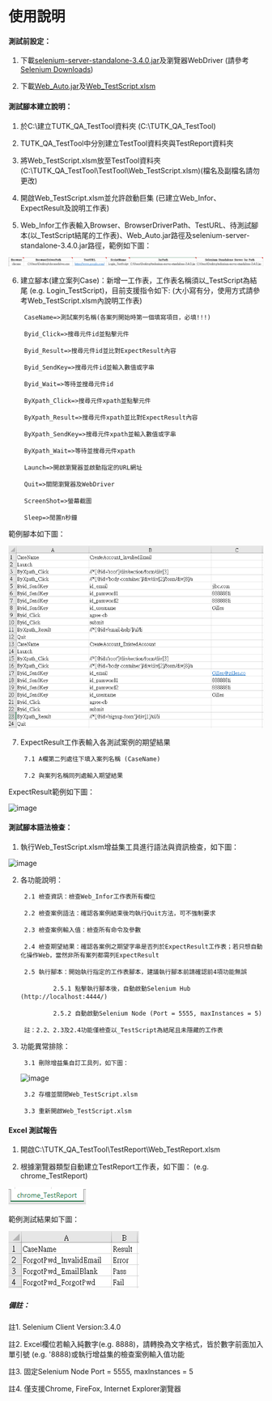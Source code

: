 # 使用說明

#### 測試前設定：

1. 下載<a href="https://selenium-release.storage.googleapis.com/index.html?path=3.4/">selenium-server-standalone-3.4.0.jar</a>及瀏覽器WebDriver (請參考<a href="http://www.seleniumhq.org/download/">Selenium Downloads</a>)

2. 下載<a href="https://github.com/Gilleschen/Web_Auto_Testing/raw/master/Web_Auto.jar">Web_Auto.jar</a>及<a href="https://github.com/Gilleschen/Web_Auto_Testing/raw/master/Web_TestScrpit.xlsm">Web_TestScript.xlsm</a>

#### 測試腳本建立說明：

1. 於C:\建立TUTK_QA_TestTool資料夾 (C:\TUTK_QA_TestTool)

2. TUTK_QA_TestTool中分別建立TestTool資料夾與TestReport資料夾

3. 將Web_TestScript.xlsm放至TestTool資料夾 (C:\TUTK_QA_TestTool\TestTool\Web_TestScript.xlsm)(檔名及副檔名請勿更改)

4. 開啟Web_TestScript.xlsm並允許啟動巨集 (已建立Web_Infor、ExpectResult及說明工作表)

5. Web_Infor工作表輸入Browser、BrowserDriverPath、TestURL、待測試腳本(以_TestScript結尾的工作表)、Web_Auto.jar路徑及selenium-server-standalone-3.4.0.jar路徑，範例如下圖：

![image](https://github.com/Gilleschen/Web_Auto_Testing/blob/master/picture/web_infor.PNG)

6. 建立腳本(建立案列Case)：新增一工作表，工作表名稱須以_TestScript為結尾 (e.g. Login_TestScript)，目前支援指令如下: (大小寫有分，使用方式請參考Web_TestScript.xlsm內說明工作表)

        CaseName=>測試案列名稱(各案列開始時第一個填寫項目，必填!!!)

        Byid_Click=>搜尋元件id並點擊元件

        Byid_Result=>搜尋元件id並比對ExpectResult內容

        Byid_SendKey=>搜尋元件id並輸入數值或字串

        Byid_Wait=>等待並搜尋元件id

        ByXpath_Click=>搜尋元件xpath並點擊元件

        ByXpath_Result=>搜尋元件xpath並比對ExpectResult內容

        ByXpath_SendKey=>搜尋元件xpath並輸入數值或字串

        ByXpath_Wait=>等待並搜尋元件xpath

        Launch=>開啟瀏覽器並啟動指定的URL網址

        Quit=>關閉瀏覽器及WebDriver

        ScreenShot=>螢幕截圖

        Sleep=>閒置n秒鐘
  
範例腳本如下圖：

![image](https://github.com/Gilleschen/Web_Auto_Testing/blob/master/picture/Script_example.PNG)
  
7. ExpectResult工作表輸入各測試案例的期望結果

        7.1 A欄第二列處往下填入案列名稱 (CaseName)
        
        7.2 與案列名稱同列處輸入期望結果
        
 ExpectResult範例如下圖：
 
 ![image](https://github.com/Gilleschen/Android_invoke_excel/blob/master/picture/Result_example.PNG)

#### 測試腳本語法檢查：

1. 執行Web_TestScript.xlsm增益集工具進行語法與資訊檢查，如下圖：

![image](https://github.com/Gilleschen/Android_invoke_excel/blob/master/picture/Gain_set.PNG)

2. 各功能說明：

        2.1 檢查資訊：檢查Web_Infor工作表所有欄位
        
        2.2 檢查案例語法：確認各案例結束後均執行Quit方法，可不強制要求
        
        2.3 檢查案例輸入值：檢查所有命令及參數
        
        2.4 檢查期望結果：確認各案例之期望字串是否列於ExpectResult工作表；若只想自動化操作Web，當然非所有案列都需列ExpectResult
        
        2.5 執行腳本：開始執行指定的工作表腳本，建議執行腳本前請確認前4項功能無誤
        
                2.5.1 點擊執行腳本後，自動啟動Selenium Hub (http://localhost:4444/)
        
                2.5.2 自動啟動Selenium Node (Port = 5555, maxInstances = 5)
        
        註：2.2、2.3及2.4功能僅檢查以_TestScript為結尾且未隱藏的工作表 

3. 功能異常排除：

        3.1 刪除增益集自訂工具列，如下圖：
        
      ![image](https://github.com/Gilleschen/Appium_Auto_Testing_Android/blob/master/picture/troubleshooting.png)
        
        3.2 存檔並關閉Web_TestScript.xlsm
        
        3.3 重新開啟Web_TestScript.xlsm

#### Excel 測試報告

1. 開啟C:\TUTK_QA_TestTool\TestReport\Web_TestReport.xlsm

2. 根據瀏覽器類型自動建立TestReport工作表，如下圖： (e.g. chrome_TestReport)

![image](https://github.com/Gilleschen/Web_Auto_Testing/blob/master/picture/report.PNG)

範例測試結果如下圖：

![image](https://github.com/Gilleschen/Web_Auto_Testing/blob/master/picture/TestResult.PNG)

##### 備註：

註1. Selenium Client Version:3.4.0

註2. Excel欄位若輸入純數字(e.g. 8888)，請轉換為文字格式，皆於數字前面加入單引號 (e.g. '8888)或執行增益集的檢查案例輸入值功能

註3. 固定Selenium Node Port = 5555, maxInstances = 5

註4. 僅支援Chrome, FireFox, Internet Explorer瀏覽器

